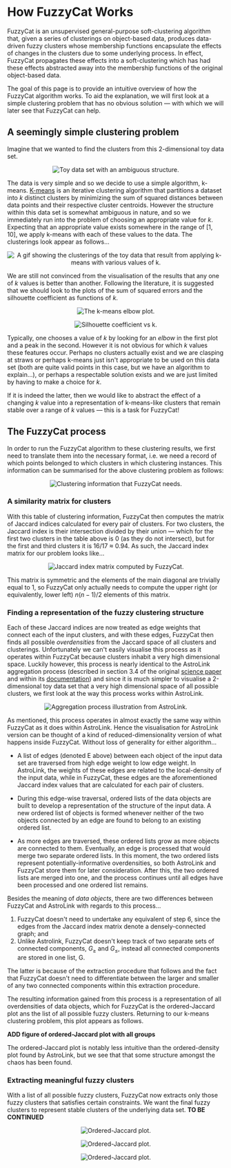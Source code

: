# How FuzzyCat Works

FuzzyCat is an unsupervised general-purpose soft-clustering algorithm that, given a series of clusterings on object-based data, produces data-driven fuzzy clusters whose membership functions encapsulate the effects of changes in the clusters due to some underlying process. In effect, FuzzyCat propagates these effects into a soft-clustering which has had these effects abstracted away into the membership functions of the original object-based data.

The goal of this page is to provide an intuitive overview of how the FuzzyCat algorithm works. To aid the explanation, we will first look at a simple clustering problem that has no obvious solution &mdash; with which we will later see that FuzzyCat can help.



## A seemingly simple clustering problem

Imagine that we wanted to find the clusters from this 2-dimensional toy data set.

<p align="center">
  <img src="https://raw.githubusercontent.com/william-h-oliver/fuzzycat/main/images/howitworks/data.png" alt="Toy data set with an ambiguous structure."/>
</p>

The data is very simple and so we decide to use a simple algorithm, k-means. [K-means](https://en.wikipedia.org/wiki/K-means_clustering) is an iterative clustering algorithm that partitions a dataset into _k_ distinct clusters by minimizing the sum of squared distances between data points and their respective cluster centroids. However the structure within this data set is somewhat ambiguous in nature, and so we immediately run into the problem of choosing an appropriate value for _k_. Expecting that an appropriate value exists somewhere in the range of [1, 10], we apply k-means with each of these values to the data. The clusterings look appear as follows...

<p align="center">
  <img src="https://raw.githubusercontent.com/william-h-oliver/fuzzycat/main/images/howitworks/k_means_clusterings.gif" alt="A gif showing the clusterings of the toy data that result from applying k-means with various values of k."/>
</p>

We are still not convinced from the visualisation of the results that any one of _k_ values is better than another. Following the literature, it is suggested that we should look to the plots of the sum of squared errors and the silhouette coefficient as functions of _k_.

<p align="center">
  <img src="https://raw.githubusercontent.com/william-h-oliver/fuzzycat/main/images/howitworks/k_means_elbow.png" alt="The k-means elbow plot."/>
</p>

<p align="center">
  <img src="https://raw.githubusercontent.com/william-h-oliver/fuzzycat/main/images/howitworks/k_means_silhouette.png" alt="Silhouette coefficient vs k."/>
</p>

Typically, one chooses a value of _k_ by looking for an _elbow_ in the first plot and a peak in the second. However it is not obvious for which _k_ values these features occur. Perhaps no clusters actually exist and we are clasping at straws or perhaps k-means just isn't appropriate to be used on this data set (both are quite valid points in this case, but we have an algorithm to explain...), or perhaps a respectable solution exists and we are just limited by having to make a choice for _k_.

If it is indeed the latter, then we would like to abstract the effect of a changing _k_ value into a representation of k-means-like clusters that remain stable over a range of _k_ values &mdash; this is a task for FuzzyCat!



## The FuzzyCat process

In order to run the FuzzyCat algorithm to these clustering results, we first need to translate them into the necessary format, i.e. we need a record of which points belonged to which clusters in which clustering instances. This information can be summarised for the above clustering problem as follows:

<p align="center">
  <img src="https://raw.githubusercontent.com/william-h-oliver/fuzzycat/main/images/howitworks/k_means_clustering_info.png" alt="Clustering information that FuzzyCat needs."/>
</p>

### A similarity matrix for clusters

With this table of clustering information, FuzzyCat then computes the matrix of Jaccard indices calculated for every pair of clusters. For two clusters, the Jaccard index is their intersection divided by their union &mdash; which for the first two clusters in the table above is 0 (as they do not intersect), but for the first and third clusters it is 16/17 $\approx$ 0.94. As such, the Jaccard index matrix for our problem looks like...

<p align="center">
  <img src="https://raw.githubusercontent.com/william-h-oliver/fuzzycat/main/images/howitworks/k_means_jaccard_matrix.png" alt="Jaccard index matrix computed by FuzzyCat."/>
</p>

This matrix is symmetric and the elements of the main diagonal are trivially equal to 1, so FuzzyCat only actually needs to compute the upper right (or equivalently, lower left) $n(n - 1)/2$ elements of this matrix.

### Finding a representation of the fuzzy clustering structure

Each of these Jaccard indices are now treated as edge weights that connect each of the input clusters, and with these edges, FuzzyCat then finds all possible _overdensities_ from the Jaccard space of all clusters and clusterings. Unfortunately we can't easily visualise this process as it operates within FuzzyCat because clusters inhabit a very high dimensional space. Luckily however, this process is nearly identical to the AstroLink aggregation process (described in section 3.4 of the original [science paper](https://doi.org/10.1093/mnras/stae1029) and within its [documentation](https://astrolink.readthedocs.io/en/latest/howitworks.html#compute-an-ordered-list-and-a-binary-tree-of-groups)) and since it is much simpler to visualise a 2-dimensional toy data set that a very high dimensional space of all possible clusters, we first look at the way this process works within AstroLink.

<p align="center">
  <img src="https://raw.githubusercontent.com/william-h-oliver/fuzzycat/main/images/howitworks/aggregation_process_example.png" alt="Aggregation process illustration from AstroLink."/>
</p>

As mentioned, this process operates in almost exactly the same way within FuzzyCat as it does within AstroLink. Hence the visualisation for AstroLink version can be thought of a kind of reduced-dimensionality version of what happens inside FuzzyCat. Without loss of generality for either algorithm...

- A list of edges (denoted E above) between each object of the input data set are traversed from high edge weight to low edge weight. In AstroLink, the weights of these edges are related to the local-density of the input data, while in FuzzyCat, these edges are the aforementioned Jaccard index values that are calculated for each pair of clusters.

- During this edge-wise traversal, ordered lists of the data objects are built to develop a representation of the structure of the input data. A new ordered list of objects is formed whenever neither of the two objects connected by an edge are found to belong to an existing ordered list.

- As more edges are traversed, these ordered lists grow as more objects are connected to them. Eventually, an edge is processed that would merge two separate ordered lists. In this moment, the two ordered lists represent potentially-informative overdensities, so both AstroLink and FuzzyCat store them for later consideration. After this, the two ordered lists are merged into one, and the process continues until all edges have been processed and one ordered list remains.

Besides the meaning of _data objects_, there are two differences between FuzzyCat and AstroLink with regards to this process...

1. FuzzyCat doesn't need to undertake any equivalent of step 6, since the edges from the Jaccard index matrix denote a densely-connected graph; and
2. Unlike Astrolink, FuzzyCat doesn't keep track of two separate sets of connected components, $G_\geq$ and $G_\leq$, instead all connected components are stored in one list, G.

The latter is because of the extraction procedure that follows and the fact that FuzzyCat doesn't need to differentiate between the larger and smaller of any two connected components within this extraction procedure.

The resulting information gained from this process is a representation of all overdensities of data objects, which for FuzzyCat is the ordered-Jaccard plot ans the list of all possible fuzzy clusters. Returning to our k-means clustering problem, this plot appears as follows.

**ADD figure of ordered-Jaccard plot with all groups**

The ordered-Jaccard plot is notably less intuitive than the ordered-density plot found by AstroLink, but we see that that some structure amongst the chaos has been found.

### Extracting meaningful fuzzy clusters

With a list of all possible fuzzy clusters, FuzzyCat now extracts only those fuzzy clusters that satisfies certain constraints. We want the final fuzzy clusters to represent stable clusters of the underlying data set. **TO BE CONTINUED**

<p align="center">
  <img src="https://raw.githubusercontent.com/william-h-oliver/fuzzycat/main/images/howitworks/OrderedJaccardIndex.png" alt="Ordered-Jaccard plot."/>
</p>

<p align="center">
  <img src="https://raw.githubusercontent.com/william-h-oliver/fuzzycat/main/images/howitworks/FuzzyLabels.png" alt="Ordered-Jaccard plot."/>
</p>

<p align="center">
  <img src="https://raw.githubusercontent.com/william-h-oliver/fuzzycat/main/images/howitworks/ExplodedFuzzyLabels.png" alt="Ordered-Jaccard plot."/>
</p>